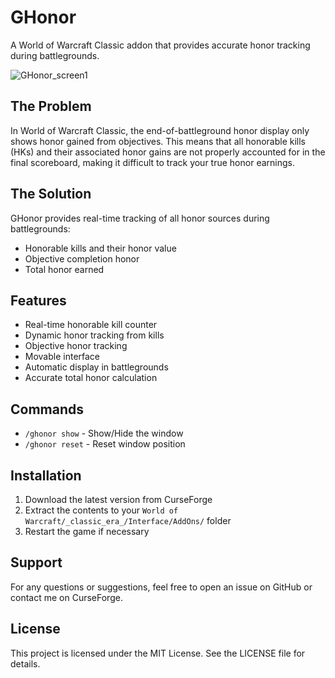 # GHonor

A World of Warcraft Classic addon that provides accurate honor tracking during battlegrounds.

![GHonor_screen1](https://github.com/user-attachments/assets/dea84bb3-2013-4965-a040-41409480994a)

## The Problem

In World of Warcraft Classic, the end-of-battleground honor display only shows honor gained from objectives. This means that all honorable kills (HKs) and their associated honor gains are not properly accounted for in the final scoreboard, making it difficult to track your true honor earnings.

## The Solution

GHonor provides real-time tracking of all honor sources during battlegrounds:
- Honorable kills and their honor value
- Objective completion honor
- Total honor earned

## Features

- Real-time honorable kill counter
- Dynamic honor tracking from kills
- Objective honor tracking
- Movable interface
- Automatic display in battlegrounds
- Accurate total honor calculation

## Commands

- `/ghonor show` - Show/Hide the window
- `/ghonor reset` - Reset window position

## Installation

1. Download the latest version from CurseForge
2. Extract the contents to your `World of Warcraft/_classic_era_/Interface/AddOns/` folder
3. Restart the game if necessary

## Support

For any questions or suggestions, feel free to open an issue on GitHub or contact me on CurseForge.

## License

This project is licensed under the MIT License. See the LICENSE file for details.
